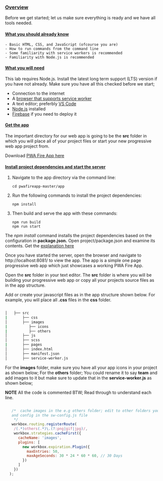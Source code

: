 ### [Overview](https://pwafire.org/app)

Before we get started; let us make sure everything is ready and we have all tools needed.

#### [What you should already know]()

    - Basic HTML, CSS, and JavaScript (ofcourse you are)
    - How to run commands from the command line
    - Some familiarity with service workers is recommended
    - Familiarity with Node.js is recommended

#### [What you will need]()

This lab requires Node.js. Install the latest long term support (LTS) version if you have not already.
Make sure you have all this checked before we start;

  - Connection to the internet
  - A [browser that supports service worker](https://pwafire.org/developer/tools/browser-test/)
  - A text editor; preferbly [VS Code](https://code.visualstudio.com/)
  - [Node.js](https://nodejs.org/en/) installed
  - [Firebase](https://pwafire.org/developer/codelabs/firebase-hosting-web/) if you need to deploy it
  
#### [Get the app](https://github.com/mayeedwin/pwafireapp/archive/master.zip)

The important directory for our web app is going to be the **src** folder in which you will place all of your project files or start your new progressive web app project from.

Download [PWA Fire App here](https://github.com/mayeedwin/pwafireapp/archive/master.zip)

#### [Install project dependencies and start the server]()

 1. Navigate to the app directory via the command line:

        cd pwafireapp-master/app
     
 2. Run the following commands to install the project dependencies:

        npm install
        
 3. Then build and serve the app with these commands:

        npm run build
        npm run start
        
The *npm install* command installs the project dependencies based on the configuration in **package.json.** Open project/package.json and examine its contents. Get the [explanation here](https://pwafire.org/developer/pwa/started/#sw-config-for-node)

Once you have started the server, open the browser and navigate to http://localhost:8081/ to view the app. The app is a simple one page progressive web app which just showcases a working PWA Fire App.

Open the **src** folder in your text editor. The **src** folder is where you will be building your progressive web app or copy all your projects source files as in the app structure.

Add or create your javascript files as in the app structure shown below. For example, you will place all **.css** files in the **css** folder.

```bash

│   ├── src
|       ├── css
│       ├── images  
|          ├── icons 
|          ├── others 
│       ├── js 
│       ├── scss 
|       ├── pages 
│       ├── index.html 
│       ├── manifest.json 
│       ├── service-worker.js 

```

For the **images** folder, make sure you have all your app icons in your project as shown below; For the **others** folder; You could rename it to say **team** and add images to it but make sure to update that in the **service-worker.js** as shown below;

**NOTE** All the code is commented BTW; Read through to understand each line.

```javascript

   /*  cache images in the e.g others folder; edit to other folders you got 
   and config in the sw-config.js file
    */
   workbox.routing.registerRoute(
    /(.*)others(.*)\.(?:png|gif|jpg)/,
    workbox.strategies.cacheFirst({
      cacheName: 'images',
      plugins: [
        new workbox.expiration.Plugin({
          maxEntries: 50,
          maxAgeSeconds: 30 * 24 * 60 * 60, // 30 Days
        })
      ]
    })
  );

```

